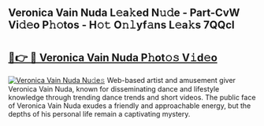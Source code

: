 ## Veronica Vain Nuda L𝚎a𝚔ed N𝚞𝚍e - Part-CvW Vi𝚍𝚎o P𝚑𝚘tos - H𝚘𝚝 O𝚗𝚕yf𝚊ns L𝚎a𝚔s 7QQcl

# <h2><a href="http://kf5kb8x.oniu.top/?m=Veronica+Vain+Nuda">🔗👉 🔴 Veronica Vain Nuda P𝚑ot𝚘𝚜 V𝚒d𝚎o</a></h2>

[![Veronica Vain Nuda Nu𝚍e𝚜](https://i.imgur.com/0qMVB7G.gif)](http://kf5kb8x.oniu.top/?m=Veronica+Vain+Nuda)
Web-based artist and amusement giver Veronica Vain Nuda, known for disseminating dance and lifestyle knowledge through trending dance trends and short videos. The public face of Veronica Vain Nuda exudes a friendly and approachable energy, but the depths of his personal life remain a captivating mystery.  
